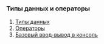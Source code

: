 ### Типы данных и операторы

1. [Типы данных](DataTypesDemo.java)
2. [Операторы](OperatorsDemo.java)
3. [Базовый ввод-вывод в консоль](BasicIODemo.java)